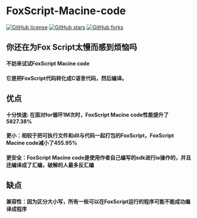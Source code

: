 # FoxScript-Macine-code
[![GitHub license](https://img.shields.io/github/license/laolizhennui/FoxScript-Macine-code)]([https://github.com/laolizhennui/TopspeedPower](https://github.com/laolizhennui/FoxScript-Macine-code/)/blob/master/LICENSE)
[![GitHub stars](https://img.shields.io/github/stars/laolizhennui/FoxScript-Macine-code)](https://github.com/laolizhennui/FoxScript-Macine-code/stargazers)
[![GitHub forks](https://img.shields.io/github/forks/laolizhennui/FoxScript-Macine-code)](https://github.com/laolizhennui/FoxScript-Macine-code/network)

## 你还在为Fox Script太慢而感到烦恼吗
#### 不妨来试试FoxScript Macine code
#### 它是把FoxScript代码转化成C语言代码，然后编译。
## 优点
#### 十分快速: 在面对for循环1M次时，FoxScript Macine code性能提升了5827.38%
#### 更小：相较于把可执行文件和dll与代码一起打包的FoxScript，FoxScript Macine code减小了455.95%
#### 更安全：FoxScript Macine code是使用作者自己编写的sdk进行io操作的，并且还编译成了汇编，破解的人最多反汇编
## 缺点
#### 兼容性：因为区分大小写，所有一些可以在FoxScript运行的程序可能不能成功编译成程序
